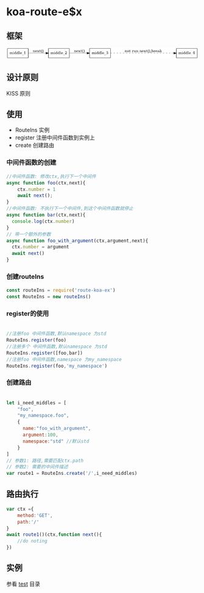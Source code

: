 # koa-route-e$x

## 框架

![](./static/1.png)


## 设计原则

KISS 原则

## 使用 

 - RouteIns 实例
  - register 注册中间件函数到实例上
  - create 创建路由


### 中间件函数的创建
```javascript
//中间件函数: 修改ctx,执行下一个中间件
async function foo(ctx,next){
    ctx.number = 1
    await next();
}
//中间件函数: 不执行下一个中间件,到这个中间件函数就停止
async function bar(ctx,next){
  console.log(ctx.number)
}
// 带一个额外的参数
async function foo_with_argument(ctx,argument,next){
  ctx.number = argument
  await next()
}
```

### 创建routeIns

```javascript
const routeIns = require('route-koa-ex')
const RouteIns = new routeIns()
```

### register的使用

```javascript

//注册foo 中间件函数,默认namespace 为std
RouteIns.register(foo)
//注册多个 中间件函数,默认namespace 为std
RouteIns.register([foo,bar])
//注册foo 中间件函数,namespace 为my_namespace
RouteIns.register(foo,'my_namespace')
```

### 创建路由

```javascript

let i_need_middles = [
    "foo",
    "my_namespace.foo",
    {
      name:"foo_with_argument",
      argument:100,
      namespace:"std" //默认std
    }
]
// 参数1: 路径,需要匹配ctx.path
// 参数2: 需要的中间件描述
var route1 = RouteIns.create('/',i_need_middles)
```

## 路由执行

```javascript
var ctx ={
    method:'GET',
    path:'/'
}
await route1()(ctx,function next(){
    //do noting
})
```


## 实例

参看 [test](./test) 目录

